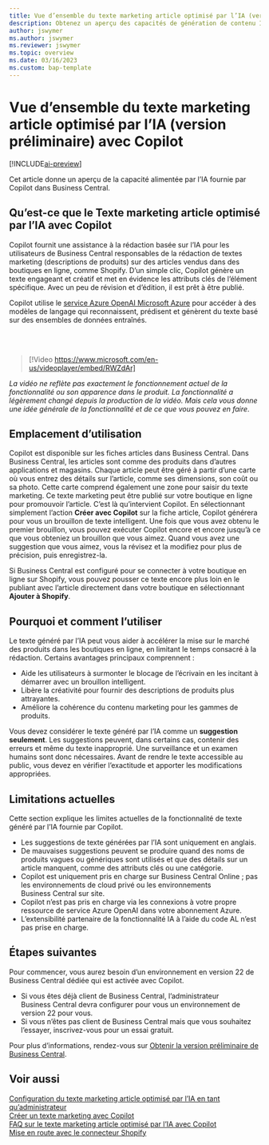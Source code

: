 ```yaml
---
title: Vue d’ensemble du texte marketing article optimisé par l’IA (version préliminaire) avec Copilot
description: Obtenez un aperçu des capacités de génération de contenu IA dans Business Central.
author: jswymer
ms.author: jswymer
ms.reviewer: jswymer
ms.topic: overview
ms.date: 03/16/2023
ms.custom: bap-template
---
```

# <a name="marketing-text-suggestions-with-copilot-overview"></a>Vue d’ensemble du texte marketing article optimisé par l’IA (version préliminaire) avec Copilot

[!INCLUDE[ai-preview](includes/ai-preview.md)]

Cet article donne un aperçu de la capacité alimentée par l’IA fournie par Copilot dans Business Central.

## <a name="what-is-ai-powered-item-marketing-text-with-copilot"></a>Qu’est-ce que le Texte marketing article optimisé par l’IA avec Copilot

Copilot fournit une assistance à la rédaction basée sur l’IA pour les utilisateurs de Business Central responsables de la rédaction de textes marketing (descriptions de produits) sur des articles vendus dans des boutiques en ligne, comme Shopify. D’un simple clic, Copilot génère un texte engageant et créatif et met en évidence les attributs clés de l’élément spécifique. Avec un peu de révision et d’édition, il est prêt à être publié.

Copilot utilise le [service Azure OpenAI Microsoft Azure](/azure/cognitive-services/openai/overview) pour accéder à des modèles de langage qui reconnaissent, prédisent et génèrent du texte basé sur des ensembles de données entraînés.

<br><br>  

> [!Video https://www.microsoft.com/en-us/videoplayer/embed/RWZdAr]

*La vidéo ne reflète pas exactement le fonctionnement actuel de la fonctionnalité ou son apparence dans le produit. La fonctionnalité a légèrement changé depuis la production de la vidéo. Mais cela vous donne une idée générale de la fonctionnalité et de ce que vous pouvez en faire*.
  
## <a name="where-its-used"></a>Emplacement d’utilisation

Copilot est disponible sur les fiches articles dans Business Central. Dans Business Central, les articles sont comme des produits dans d’autres applications et magasins. Chaque article peut être géré à partir d’une carte où vous entrez des détails sur l’article, comme ses dimensions, son coût ou sa photo. Cette carte comprend également une zone pour saisir du texte marketing. Ce texte marketing peut être publié sur votre boutique en ligne pour promouvoir l’article. C’est là qu’intervient Copilot. En sélectionnant simplement l’action **Créer avec Copilot** sur la fiche article, Copilot générera pour vous un brouillon de texte intelligent. Une fois que vous avez obtenu le premier brouillon, vous pouvez exécuter Copilot encore et encore jusqu’à ce que vous obteniez un brouillon que vous aimez. Quand vous avez une suggestion que vous aimez, vous la révisez et la modifiez pour plus de précision, puis enregistrez-la.

Si Business Central est configuré pour se connecter à votre boutique en ligne sur Shopify, vous pouvez pousser ce texte encore plus loin en le publiant avec l’article directement dans votre boutique en sélectionnant **Ajouter à Shopify**.

## <a name="why-and-how-to-use-it"></a>Pourquoi et comment l’utiliser

Le texte généré par l’IA peut vous aider à accélérer la mise sur le marché des produits dans les boutiques en ligne, en limitant le temps consacré à la rédaction. Certains avantages principaux comprennent :

- Aide les utilisateurs à surmonter le blocage de l’écrivain en les incitant à démarrer avec un brouillon intelligent.
- Libère la créativité pour fournir des descriptions de produits plus attrayantes.
- Améliore la cohérence du contenu marketing pour les gammes de produits.

Vous devez considérer le texte généré par l’IA comme un **suggestion seulement**. Les suggestions peuvent, dans certains cas, contenir des erreurs et même du texte inapproprié. Une surveillance et un examen humains sont donc nécessaires. Avant de rendre le texte accessible au public, vous devez en vérifier l’exactitude et apporter les modifications appropriées.

## <a name="current-limitations"></a>Limitations actuelles

Cette section explique les limites actuelles de la fonctionnalité de texte généré par l’IA fournie par Copilot.

- Les suggestions de texte générées par l’IA sont uniquement en anglais.
- De mauvaises suggestions peuvent se produire quand des noms de produits vagues ou génériques sont utilisés et que des détails sur un article manquent, comme des attributs clés ou une catégorie.
- Copilot est uniquement pris en charge sur Business Central Online ; pas les environnements de cloud privé ou les environnements Business Central sur site.
- Copilot n’est pas pris en charge via les connexions à votre propre ressource de service Azure OpenAI dans votre abonnement Azure.
- L’extensibilité partenaire de la fonctionnalité IA à l’aide du code AL n’est pas prise en charge.

## <a name="next-steps"></a>Étapes suivantes

Pour commencer, vous aurez besoin d’un environnement en version 22 de Business Central dédiée qui est activée avec Copilot.

- Si vous êtes déjà client de Business Central, l’administrateur Business Central devra configurer pour vous un environnement de version 22 pour vous.
- Si vous n’êtes pas client de Business Central mais que vous souhaitez l’essayer, inscrivez-vous pour un essai gratuit.

Pour plus d’informations, rendez-vous sur [Obtenir la version préliminaire de Business Central](ai-preview-getstarted.md).  

## <a name="see-also"></a>Voir aussi

[Configuration du texte marketing article optimisé par l’IA en tant qu’administrateur](enable-ai.md)  
[Créer un texte marketing avec Copilot](item-marketing-text.md)  
[FAQ sur le texte marketing article optimisé par l’IA avec Copilot](ai-faq.md)  
[Mise en route avec le connecteur Shopify](shopify/get-started.md)  
